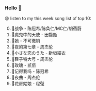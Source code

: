 

### Hello 👋

😄 listen to my this week song list of top 10:

0. 🌈战争 - 陈冠希/陈奂仁/MC仁/胡蓓蔚
1. 🌈魔鬼中的天使 - 田馥甄
2. 🌈她 - 不可撤销
3. 🌈夜的第七章 - 周杰伦
4. 🌈小さな恋のうた - 新垣結衣
5. 🌈鞋子特大号 - 周杰伦
6. 🌈玫瑰 - 贰佰
7. 🌈记得我吗 - 陈冠希
8. 🌈夜曲 - 周杰伦
9. 🌈花房姑娘 - 程璧

